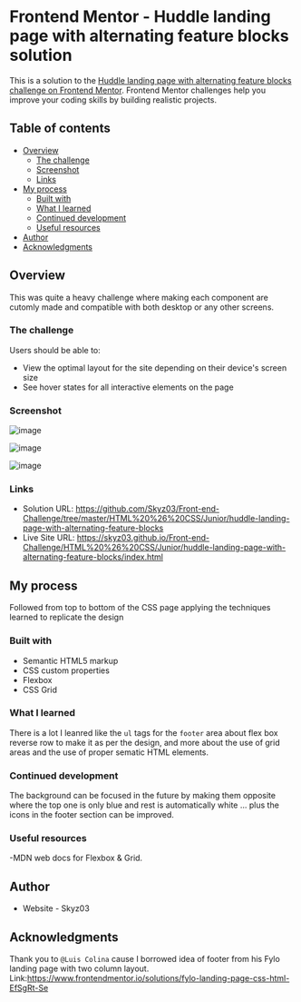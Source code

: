# Frontend Mentor - Huddle landing page with alternating feature blocks solution

This is a solution to the [Huddle landing page with alternating feature blocks challenge on Frontend Mentor](https://www.frontendmentor.io/challenges/huddle-landing-page-with-alternating-feature-blocks-5ca5f5981e82137ec91a5100). Frontend Mentor challenges help you improve your coding skills by building realistic projects. 

## Table of contents

- [Overview](#overview)
  - [The challenge](#the-challenge)
  - [Screenshot](#screenshot)
  - [Links](#links)
- [My process](#my-process)
  - [Built with](#built-with)
  - [What I learned](#what-i-learned)
  - [Continued development](#continued-development)
  - [Useful resources](#useful-resources)
- [Author](#author)
- [Acknowledgments](#acknowledgments)

## Overview
This was quite a heavy challenge where making each component are cutomly made and compatible with both desktop or any other screens. 

### The challenge

Users should be able to:

- View the optimal layout for the site depending on their device's screen size
- See hover states for all interactive elements on the page

### Screenshot

![image](https://user-images.githubusercontent.com/42742924/120875455-a3149480-c5cb-11eb-85d9-3d95616c873d.png)

![image](https://user-images.githubusercontent.com/42742924/120875490-cfc8ac00-c5cb-11eb-8d8c-bb52a82a0d83.png)

![image](https://user-images.githubusercontent.com/42742924/120875465-af005680-c5cb-11eb-9f9f-9bee7267efd9.png)


### Links

- Solution URL: https://github.com/Skyz03/Front-end-Challenge/tree/master/HTML%20%26%20CSS/Junior/huddle-landing-page-with-alternating-feature-blocks
- Live Site URL: https://skyz03.github.io/Front-end-Challenge/HTML%20%26%20CSS/Junior/huddle-landing-page-with-alternating-feature-blocks/index.html

## My process
Followed from top to bottom of the CSS page applying the techniques learned to replicate the design

### Built with

- Semantic HTML5 markup
- CSS custom properties
- Flexbox
- CSS Grid

### What I learned

There is a lot I leanred like the ``ul`` tags for the ```footer``` area about flex box reverse row to make it as per the design, and more about the use of grid areas and the use of proper sematic HTML elements.

### Continued development

The background can be focused in the future by making them opposite where the top one is only blue and rest is automatically white ... plus the icons in the footer section can be improved.

### Useful resources

-MDN web docs for Flexbox & Grid.

## Author

- Website - Skyz03

## Acknowledgments

Thank you to ```@Luis Colina``` cause I borrowed idea of footer from his Fylo landing page with two column layout. Link:https://www.frontendmentor.io/solutions/fylo-landing-page-css-html-EfSgRt-Se 
